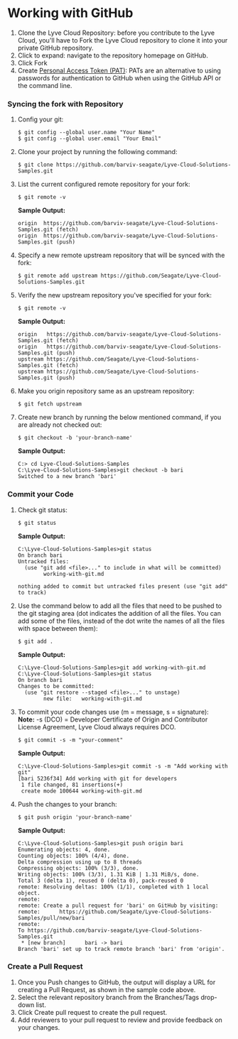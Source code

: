 # Working with GitHub

1. Clone the Lyve Cloud Repository: before you contribute to the Lyve Cloud, you'll have to Fork the Lyve Cloud repository to clone it into your private GitHub repository.
2. Click to expand: navigate to the repository homepage on GitHub.
3. Click Fork
4. Create [Personal Access Token (PAT)](https://docs.github.com/en/authentication/keeping-your-account-and-data-secure/creating-a-personal-access-token): PATs are an alternative to using passwords for authentication to GitHub when using the GitHub API or the command line.

### Syncing the fork with Repository

1. Config your git:
   ```
   $ git config --global user.name "Your Name" 
   $ git config --global user.email "Your Email" 
   ```

2. Clone your project by running the following command:
   ```
   $ git clone https://github.com/barviv-seagate/Lyve-Cloud-Solutions-Samples.git
   ```

3. List the current configured remote repository for your fork:
   ```
   $ git remote -v
   ```
   **Sample Output:**
   ```
   origin  https://github.com/barviv-seagate/Lyve-Cloud-Solutions-Samples.git (fetch)
   origin  https://github.com/barviv-seagate/Lyve-Cloud-Solutions-Samples.git (push)
   ```

4. Specify a new remote upstream repository that will be synced with the fork:
   ```
   $ git remote add upstream https://github.com/Seagate/Lyve-Cloud-Solutions-Samples.git
   ```

5. Verify the new upstream repository you've specified for your fork:
   ```
   $ git remote -v
   ```
   **Sample Output:**
   ```
   origin   https://github.com/barviv-seagate/Lyve-Cloud-Solutions-Samples.git (fetch)
   origin   https://github.com/barviv-seagate/Lyve-Cloud-Solutions-Samples.git (push)
   upstream https://github.com/Seagate/Lyve-Cloud-Solutions-Samples.git (fetch)
   upstream https://github.com/Seagate/Lyve-Cloud-Solutions-Samples.git (push)
   ```

6. Make you origin repository same as an upstream repository:
   ```
   $ git fetch upstream
   ```

7. Create new branch by running the below mentioned command, if you are already not checked out:
   ```
   $ git checkout -b 'your-branch-name'
   ```
   **Sample Output:**
   ```
   C:> cd Lyve-Cloud-Solutions-Samples
   C:\Lyve-Cloud-Solutions-Samples>git checkout -b bari
   Switched to a new branch 'bari'
   ```

### Commit your Code

1. Check git status:
   ```
   $ git status
   ```
   **Sample Output:**
   ```
   C:\Lyve-Cloud-Solutions-Samples>git status
   On branch bari
   Untracked files:
     (use "git add <file>..." to include in what will be committed)
           working-with-git.md

   nothing added to commit but untracked files present (use "git add" to track)
   ```

2. Use the command below to add all the files that need to be pushed to the git staging area (dot indicates the addition of all the files. You can add some of the files, instead of the dot write the names of all the files with space between them):
   ```
   $ git add .
   ```
   **Sample Output:**
   ```
   C:\Lyve-Cloud-Solutions-Samples>git add working-with-git.md
   C:\Lyve-Cloud-Solutions-Samples>git status
   On branch bari
   Changes to be committed:
     (use "git restore --staged <file>..." to unstage)
           new file:   working-with-git.md
   ```

3. To commit your code changes use (m = message, s = signature):   
   **Note:** -s (DCO) = Developer Certificate of Origin and Contributor License Agreement, Lyve Cloud always requires DCO.
   ```
   $ git commit -s -m "your-comment"
   ```
   **Sample Output:**
   ```
   C:\Lyve-Cloud-Solutions-Samples>git commit -s -m "Add working with git"
   [bari 5236f34] Add working with git for developers
    1 file changed, 81 insertions(+)
    create mode 100644 working-with-git.md
   ```

4. Push the changes to your branch:
   ```
   $ git push origin 'your-branch-name'
   ```
   **Sample Output:**
   ```
   C:\Lyve-Cloud-Solutions-Samples>git push origin bari
   Enumerating objects: 4, done.
   Counting objects: 100% (4/4), done.
   Delta compression using up to 8 threads
   Compressing objects: 100% (3/3), done.
   Writing objects: 100% (3/3), 1.31 KiB | 1.31 MiB/s, done.
   Total 3 (delta 1), reused 0 (delta 0), pack-reused 0
   remote: Resolving deltas: 100% (1/1), completed with 1 local object.
   remote:
   remote: Create a pull request for 'bari' on GitHub by visiting:
   remote:      https://github.com/Seagate/Lyve-Cloud-Solutions-Samples/pull/new/bari
   remote:
   To https://github.com/barviv-seagate/Lyve-Cloud-Solutions-Samples.git
    * [new branch]      bari -> bari
   Branch 'bari' set up to track remote branch 'bari' from 'origin'.
   ```

### Create a Pull Request

1. Once you Push changes to GitHub, the output will display a URL for creating a Pull Request, as shown in the sample code above.
2. Select the relevant repository branch from the Branches/Tags drop-down list.
3. Click Create pull request to create the pull request.
4. Add reviewers to your pull request to review and provide feedback on your changes.
